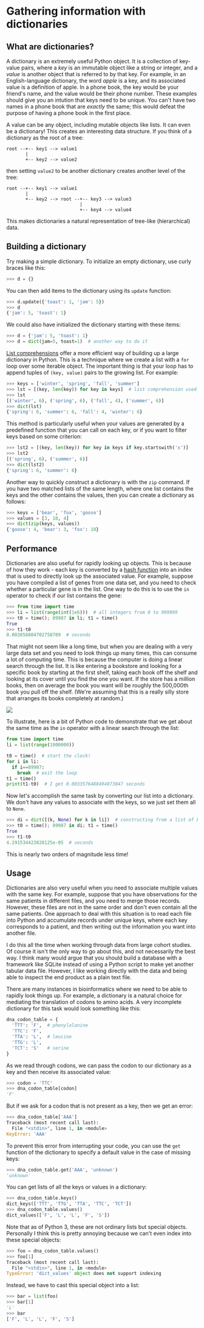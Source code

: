 
# Gathering information with dictionaries

## What are dictionaries?
A dictionary is an extremely useful Python object.  It is a collection of key-value pairs, where a *key* is an immutable object like a string or integer, and a *value* is another object that is referred to by that key.  For example, in an English-language dictionary, the word *apple* is a key, and its associated value is a definition of apple.  In a phone book, the key would be your friend's name, and the value would be their phone number.  These examples should give you an intution that keys need to be unique.  You can't have two names in a phone book that are *exactly* the same; this would defeat the purpose of having a phone book in the first place.

A value can be any object, including mutable objects like lists.  It can even be a dictionary!  This creates an interesting data structure.  If you think of a dictionary as the root of a tree:
```
root --+-- key1 --> value1
       |
       +-- key2 --> value2
```
then setting `value2` to be another dictionary creates another level of the tree:
```
root --+-- key1 --> value1
       |
       +-- key2 --> root --+-- key3 --> value3
                           |
                           +-- key4 --> value4
```
This makes dictionaries a natural representation of tree-like (hierarchical) data.

## Building a dictionary
Try making a simple dictionary.  To initialize an empty dictionary, use curly braces like this:
```python
>>> d = {}
```
You can then add items to the dictionary using its `update` function:
```python
>>> d.update({'toast': 1, 'jam': 5})
>>> d
{'jam': 5, 'toast': 1}
```
We could also have initialized the dictionary starting with these items:
```python
>>> d = {'jam': 5, 'toast': 1}
>>> d = dict(jam=5, toast=1)  # another way to do it
```

[List comprehensions](https://docs.python.org/3/tutorial/datastructures.html#list-comprehensions) offer a more efficient way of building up a large dictionary in Python.  This is a technique where we create a list with a `for` loop over some iterable object.  The important thing is that your loop has to append tuples of `(key, value)` pairs to the growing list.  For example:
```python
>>> keys = ['winter', 'spring', 'fall', 'summer']
>>> lst = [(key, len(key)) for key in keys]  # list comprehension used here
>>> lst
[('winter', 6), ('spring', 6), ('fall', 4), ('summer', 6)]
>>> dict(lst)
{'spring': 6, 'summer': 6, 'fall': 4, 'winter': 6}
```
This method is particularly useful when your values are generated by a predefined function that you can call on each key, or if you want to filter keys based on some criterion:
```python
>>> lst2 = [(key, len(key)) for key in keys if key.startswith('s')]
>>> lst2
[('spring', 6), ('summer', 6)]
>>> dict(lst2)
{'spring': 6, 'summer': 6}
```

Another way to quickly construct a dictionary is with the `zip` command.  If you have two matched lists of the same length, where one list contains the keys and the other contains the values, then you can create a dictionary as follows:
```python
>>> keys = ['bear', 'fox', 'goose']
>>> values = [3, 10, 4]
>>> dict(zip(keys, values))
{'goose': 4, 'bear': 3, 'fox': 10}
```


## Performance
Dictionaries are also useful for rapidly looking up objects.  This is because of how they work - each key is converted by a [hash function]() into an index that is used to directly look up the associated value.  For example, suppose you have compiled a list of genes from one data set, and you need to check whether a particular gene is in the list.  One way to do this is to use the `in` operator to check if our list contains the gene:
```python
>>> from time import time
>>> li = list(range(int(1e6)))  # all integers from 0 to 999999
>>> t0 = time(); 89987 in li; t1 = time()
True
>>> t1-t0
0.003858804702758789  # seconds
```
That might not seem like a long time, but when you are dealing with a very large data set and you need to look things up many times, this can consume a lot of computing time.  This is because the computer is doing a linear search through the list.  It is like entering a bookstore and looking for a specific book by starting at the first shelf, taking each book off the shelf and looking at its cover until you find the one you want.  If the store has a million books, then on average the book you want will be roughly the 500,000th book you pull off the shelf.  (We're assuming that this is a really silly store that arranges its books completely at random.)

![](https://imgs.xkcd.com/comics/making_hash_browns.png)

To illustrate, here is a bit of Python code to demonstrate that we get about the same time as the `in` operator with a linear search through the list:
```python
from time import time
li = list(range(1000000))

t0 = time()  # start the clock!
for i in li:
  if i==89987:
    break  # exit the loop
t1 = time()
print(t1-t0)  # I get 0.0033576488494873047 seconds
```

Now let's accomplish the same task by converting our list into a dictionary.  We don't have any values to associate with the keys, so we just set them all to `None`.
```python
>>> di = dict([(k, None) for k in li])  # constructing from a list of key-value tuples
>>> t0 = time(); 89987 in di; t1 = time()
True
>>> t1-t0
4.291534423828125e-05  # seconds
```
This is nearly two orders of magnitude less time!

## Usage
Dictionaries are also very useful when you need to associate multiple values with the same key.  For example, suppose that you have observations for the same patients in different files, and you need to merge those records.  However, these files are not in the same order and don't even contain all the same patients.  One approach to deal with this situation is to read each file into Python and accumulate records under unique keys, where each key corresponds to a patient, and then writing out the information you want into another file.

I do this all the time when working through data from large cohort studies.  Of course it isn't the only way to go about this, and not necessarily the best way.  I think many would argue that you should build a database with a framework like SQLite instead of using a Python script to make yet another tabular data file.  However, I like working directly with the data and being able to inspect the end product as a plain text file.

There are many instances in bioinformatics where we need to be able to rapidly look things up.  For example, a dictionary is a natural choice for mediating the translation of codons to amino acids.  A very incomplete dictionary for this task would look something like this:
```python
dna_codon_table = {
  'TTT': 'F',  # phenylalanine
  'TTC': 'F',
  'TTA': 'L',  # leucine
  'TTG': 'L',
  'TCT': 'S'   # serine
}
```
As we read through codons, we can pass the codon to our dictionary as a key and then receive its associated value:
```python
>>> codon = 'TTC'
>>> dna_codon_table[codon]
'F'
```
But if we ask for a codon that is not present as a key, then we get an error:
```python
>>> dna_codon_table['AAA']
Traceback (most recent call last):
  File "<stdin>", line 1, in <module>
KeyError: 'AAA'
```
To prevent this error from interrupting your code, you can use the `get` function of the dictionary to specify a default value in the case of missing keys:
```python
>>> dna_codon_table.get('AAA', 'unknown')
'unknown'
```

You can get lists of all the keys or values in a dictionary:
```python
>>> dna_codon_table.keys()
dict_keys(['TTT', 'TTG', 'TTA', 'TTC', 'TCT'])
>>> dna_codon_table.values()
dict_values(['F', 'L', 'L', 'F', 'S'])
```
Note that as of Python 3, these are not ordinary lists but special objects.  Personally I think this is pretty annoying because we can't even index into these special objects:
```python
>>> foo = dna_codon_table.values()
>>> foo[1]
Traceback (most recent call last):
  File "<stdin>", line 1, in <module>
TypeError: 'dict_values' object does not support indexing
```
Instead, we have to cast this special object into a list:
```python
>>> bar = list(foo)
>>> bar[1]
'L'
>>> bar
['F', 'L', 'L', 'F', 'S']
```
